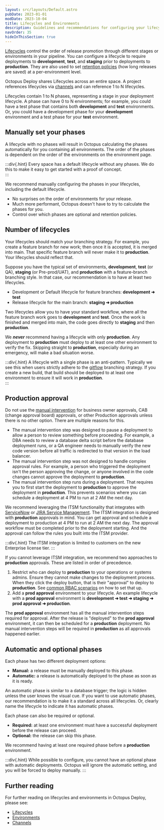 ```yaml
---
layout: src/layouts/Default.astro
pubDate: 2023-01-01
modDate: 2023-10-04
title: Lifecycles and Environments
description: Guidelines and recommendations for configuring your lifecycles to control the flow to your environments
navOrder: 35
hideInThisSection: true
---
```


[Lifecycles](/docs/releases/lifecycles/) control the order of release promotion through different stages or environments in your pipeline.  You can configure a lifecycle to require deployments to **development**, **test**, and **staging** prior to deployments to **production**.  They are also used to set [retention policies](/docs/administration/retention-policies) (how long releases are saved) at a per-environment level.

Octopus Deploy shares Lifecycles across an entire space.  A project references lifecycles via [channels](/docs/releases/channels) and can reference 1 to N lifecycles.

Lifecycles contain 1 to N phases, representing a stage in your deployment lifecycle.  A phase can have 0 to N environments; for example, you could have a test phase that contains both **development** and **test** environments.  Or, you could have a development phase for your **development** environment and a test phase for your **test** environment.  

## Manually set your phases

A lifecycle with no phases will result in Octopus calculating the phases automatically for you containing all environments.  The order of the phases is dependent on the order of the environments on the environment page.    

:::div{.hint}
Every space has a default lifecycle without any phases.  We do this to make it easy to get started with a proof of concept.   
:::

We recommend manually configuring the phases in your lifecycles, including the default lifecycle.  

- No surprises on the order of environments for your release.
- Much more performant, Octopus doesn't have to try to calculate the phases for you.
- Control over which phases are optional and retention policies.

## Number of lifecycles

Your lifecycles should match your branching strategy.  For example, you create a feature branch for new work; then once it is accepted, it is merged into main.  That specific feature branch will never make it to **production**.  Your lifecycles should reflect that.

Suppose you have the typical set of environments, **development**, **test** (or QA), **staging** (or Pre-prod/UAT), and **production** with a feature-branch branching style.  In that case, our recommendation is to have at least two lifecycles.

- Development or Default lifecycle for feature branches: **development ➜ test**
- Release lifecycle for the main branch: **staging ➜ production**

Two lifecycles allow you to have your standard workflow, where all the feature branch work goes to **development** and **test**.  Once the work is finished and merged into main, the code goes directly to **staging** and then **production**.

We **_never_** recommend having a lifecycle with only **production**.  Any deployment to **production** must deploy to at least one other environment to verify the fix.  Skipping straight to **production**, especially during an emergency, will make a bad situation worse.

:::div{.hint}
A lifecycle with a single phase is an anti-pattern.  Typically we see this when users strictly adhere to the [gitflow](https://www.atlassian.com/git/tutorials/comparing-workflows/gitflow-workflow) branching strategy.  If you create a new build, that build should be deployed to at least one environment to ensure it will work in **production**.  
:::

## Production approval

Do not use the [manual intervention](/docs/projects/built-in-step-templates/manual-intervention-and-approvals) for business owner approvals, CAB (change approval board) approvals, or other Production approvals unless there is no other option.  There are multiple reasons for this.

- The manual intervention step was designed to pause a deployment to allow a person to review something before proceeding.  For example, a DBA needs to review a database delta script before the database deployment runs, or a QA engineer needs to manually verify the new code version before all traffic is redirected to that version in the load balancer.
- The manual intervention step was not designed to handle complex approval rules.  For example, a person who triggered the deployment isn't the person approving the change, or anyone involved in the code changes cannot approve the deployment to **production**.  
- The manual intervention step runs during a deployment.  That requires you to first start the deployment to **production** to approve the deployment in **production**.  This prevents scenarios where you can schedule a deployment at 4 PM to run at 2 AM the next day.

We recommend leveraging the ITSM functionality that integrates with [ServiceNow](/docs/approvals/servicenow) or [JIRA Service Management](/docs/approvals/jira-service-management).  The ITSM integration is designed with **production** approvals in mind.  You can get approval and schedule a deployment to production at 4 PM to run at 2 AM the next day.  The approval workflow must be completed prior to the deployment starting.  And the approval can follow the rules you built into the ITSM provider.

:::div{.hint}
The ITSM integration is limited to customers on the new Enterprise license tier.
:::

If you cannot leverage ITSM integration, we recommend two approaches to **production** approvals.  These are listed in order of precedence.

1.  Restrict who can deploy to **production** to your operations or systems admins.  Ensure they cannot make changes to the deployment process.  When they click the deploy button, that is their "approval" to deploy to **production**.  See [common RBAC scenarios](/docs/getting-started/best-practices/users-roles-and-teams) on how to set that up.  
2. Add a **prod approval** environment to your lifecycle.  An example lifecycle with a **prod approval** environment is **development ➜ test ➜ staging ➜ prod approval ➜ production**.

The **prod approval** environment has all the manual intervention steps required for approval.  After the release is "deployed" to the **prod approval** environment, it can then be scheduled for a **production** deployment.  No manual intervention steps will be required in **production** as all approvals happened earlier.

## Automatic and optional phases

Each phase has two different deployment options:

- **Manual:** a release must be manually deployed to this phase.
- **Automatic:** a release is automatically deployed to the phase as soon as it is ready.

An automatic phase is similar to a database trigger; the logic is hidden unless the user knows the visual cue.  If you want to use automatic phases, our recommendation is to make it a standard across all lifecycles.  Or, clearly name the lifecycle to indicate it has automatic phases.  

Each phase can also be required or optional.  

- **Required:** at least one environment must have a successful deployment before the release can proceed.
- **Optional:** the release can skip this phase.

We recommend having at least one required phase before a **production** environment.

:::div{.hint}
While possible to configure, you cannot have an optional phase with automatic deployments.  Octopus will ignore the automatic setting, and you will be forced to deploy manually.
:::

## Further reading

For further reading on lifecycles and environments in Octopus Deploy, please see:

- [Lifecycles](/docs/releases/lifecycles)
- [Environments](/docs/infrastructure/environments)
- [Channels](/docs/releases/channels)
